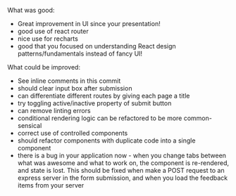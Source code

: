What was good:
- Great improvement in UI since your presentation!
- good use of react router
- nice use for recharts
- good that you focused on understanding React design patterns/fundamentals instead of fancy UI!

What could be improved:
- See inline comments in this commit
- should clear input box after submission
- can differentiate different routes by giving each page a title
- try toggling active/inactive property of submit button
- can remove linting errors
- conditional rendering logic can be refactored to be more common-sensical
- correct use of controlled components
- should refactor components with duplicate code into a single component
- there is a bug in your application now - when you change tabs between what was awesome and what to work on, the component is re-rendered, and state is lost. This should be fixed when make a POST request to an express server in the form submission, and when you load the feedback items from your server